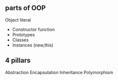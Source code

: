 ## parts of OOP
Object literal

- Constructor function
- Prototypes
- Classes
- Instances (new,this)


## 4 pillars

Abstraction
Encapsulation
Inheritance
Polymorphism